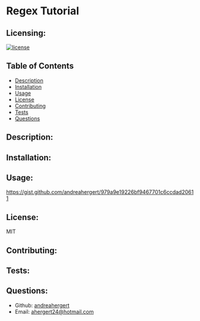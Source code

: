 # Regex Tutorial

## Licensing:
[![license](https://img.shields.io/badge/license-MIT-blue)](https://shields.io)

## Table of Contents 
- [Description](#description)
- [Installation](#installation)
- [Usage](#usage)
- [License](#license)
- [Contributing](#contributing)
- [Tests](#tests)
- [Questions](#questions)

## Description:


## Installation:


## Usage:
https://gist.github.com/andreahergert/979a9e19226bf9467701c6ccdad20611 

## License:
MIT

## Contributing:


## Tests:


## Questions:
- Github: [andreahergert](https://github.com/andreahergert)
- Email: ahergert24@hotmail.com 
